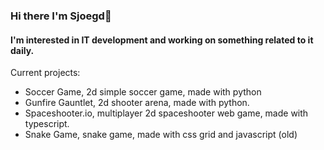 ### Hi there I'm Sjoegd👋
#### I'm interested in IT development and working on something related to it daily.

Current projects:
- Soccer Game, 2d simple soccer game, made with python
- Gunfire Gauntlet, 2d shooter arena, made with python.
- Spaceshooter.io, multiplayer 2d spaceshooter web game, made with typescript.
- Snake Game, snake game, made with css grid and javascript (old)
